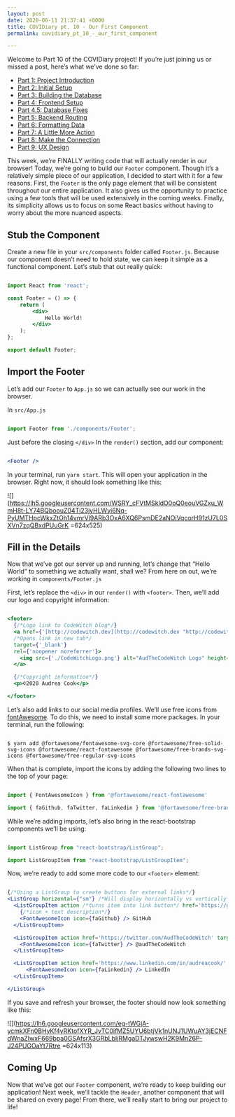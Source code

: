 ```yaml
---
layout: post
date: 2020-06-11 21:37:41 +0000
title: COVIDiary pt. 10 - Our First Component
permalink: covidiary_pt_10_-_our_first_component

---
```

Welcome to Part 10 of the COVIDiary project! If you’re just joining us or missed a post, here’s what we’ve done so far:

* [Part 1: Project Introduction](https://www.codewitch.dev/covidiary_-_a_rails_react_project)
* [Part 2: Initial Setup](https://www.codewitch.dev/covidiary_part_2_-_initial_setup)
* [Part 3: Building the Database](https://www.codewitch.dev/covidiary_pt_3_-_building_the_database)
* [Part 4: Frontend Setup](https://www.codewitch.dev/covidiary_pt_4_-_frontend_setup)
* [Part 4.5: Database Fixes](https://www.codewitch.dev/covidiary_pt_4_5_-_database_fixes)
* [Part 5: Backend Routing](https://www.codewitch.dev/covidiary_pt_5_-_backend_routing)
* [Part 6: Formatting Data](https://www.codewitch.dev/covidiary_pt_6_-_formatting_data)
* [Part 7: A Little More Action](https://www.codewitch.dev/covidiary_pt_7_-_a_little_more_action)
* [Part 8: Make the Connection](https://www.codewitch.dev/covidiary_pt_8_-_make_the_connection)
* [Part 9: UX Design](https://www.codewitch.dev/covidiary_pt_9_-_ux_design)

This week, we’re FINALLY writing code that will actually render in our browser! Today, we’re going to build our `Footer` component. Though it’s a relatively simple piece of our application, I decided to start with it for a few reasons. First, the `Footer` is the only page element that will be consistent throughout our entire application. It also gives us the opportunity to practice using a few tools that will be used extensively in the coming weeks. Finally, its simplicity allows us to focus on some React basics without having to worry about the more nuanced aspects.

## Stub the Component

Create a new file in your `src/components` folder called `Footer.js`. Because our component doesn’t need to hold state, we can keep it simple as a functional component. Let’s stub that out really quick:

```jsx

import React from 'react';

const Footer = () => {
	return (
		<div>
			Hello World!
		</div>
    );
};

export default Footer;

```

## Import the Footer

Let’s add our `Footer` to `App.js` so we can actually see our work in the browser.

In `src/App.js`

```jsx

import Footer from './components/Footer';

```

Just before the closing `</div>` In the `render()` section, add our component:

```jsx

<Footer />

```

In your terminal, run `yarn start`. This will open your application in the browser. Right now, it should look something like this:

![](https://lh5.googleusercontent.com/WSRY_cFVtMSkldO0oQ0eouVGZxu_WmH8t-LY74BQboouZ04Ti23jyHLWyi6Nq-PyUMTHpcWkxZtOh14vmrVl9ARb3OxA6XQ6PsmDE2aNOiVqcorH91zU7L0SXVn7zqQBxdPUuGrK =624x525)

## Fill in the Details

Now that we’ve got our server up and running, let’s change that “Hello World” to something we actually want, shall we? From here on out, we’re working in `components/Footer.js`

First, let’s replace the `<div>` in our `render()` with `<footer>`. Then, we’ll add our logo and copyright information:

```jsx

<footer>
  {/*Logo link to CodeWitch blog*/}
  <a href={'[http://codewitch.dev](http://codewitch.dev "http://codewitch.dev")'}
  /*Opens link in new tab*/
  target={'_blank'}
  rel={'noopener noreferrer'}>
  	<img src={'./CodeWitchLogo.png'} alt="AudTheCodeWitch Logo" height='50px' />
  </a>

  {/*Copyright information*/}
  <p>©2020 Audrea Cook</p>

</footer>

```

Let’s also add links to our social media profiles. We’ll use free icons from [fontAwesome](https://fontawesome.com/). To do this, we need to install some more packages. In your terminal, run the following:

```

$ yarn add @fortawesome/fontawesome-svg-core @fortawesome/free-solid-svg-icons @fortawesome/react-fontawesome @fortawesome/free-brands-svg-icons @fortawesome/free-regular-svg-icons

```

When that is complete, import the icons by adding the following two lines to the top of your page:

```jsx

import { FontAwesomeIcon } from '@fortawesome/react-fontawesome'

import { faGithub, faTwitter, faLinkedin } from '@fortawesome/free-brands-svg-icons'

```

While we’re adding imports, let’s also bring in the react-bootstrap components we’ll be using:

```jsx

import ListGroup from "react-bootstrap/ListGroup";

import ListGroupItem from "react-bootstrap/ListGroupItem";

```

Now, we’re ready to add some more code to our `<footer>` element:

```jsx

{/*Using a ListGroup to create buttons for external links*/}
<ListGroup horizontal={"sm"} /*Will display horizontally vs vertically for screens size sm and up*/>
  <ListGroupItem action /*turns item into link button*/ href='https://github.com/AudTheCodeWitch' target="_blank" rel={'noopener noreferrer'} >
    {/*icon + text description*/}
    <FontAwesomeIcon icon={faGithub} /> GitHub
  </ListGroupItem>

  <ListGroupItem action href='https://twitter.com/AudTheCodeWitch' target="_blank" rel={'noopener noreferrer'} >
    <FontAwesomeIcon icon={faTwitter} /> @audTheCodeWitch
  </ListGroupItem>

  <ListGroupItem action href='https://www.linkedin.com/in/audreacook/' target="_blank" rel={'noopener noreferrer'} >
	  <FontAwesomeIcon icon={faLinkedin} /> LinkedIn
  </ListGroupItem>

</ListGroup>

```

If you save and refresh your browser, the footer should now look something like this:

![](https://lh6.googleusercontent.com/eg-tWGjA-ycmkXFn0BHyKf4yRKtofXYR_JvTC0ifMZ5UYU6btjVk1nUNJ1UWuAY3jECNFdWnaZIwxF669bpa0GSAfsrX3GRbLbIjRMgaDTJywswH2K9Mn26P-J24PUGOaYt7Rtre =624x113)

## Coming Up

Now that we’ve got our `Footer` component, we’re ready to keep building our application! Next week, we’ll tackle the `Header`, another component that will be shared on every page! From there, we’ll really start to bring our project to life!